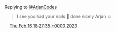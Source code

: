 Replying to [@ArjanCodes](https://twitter.com/ArjanCodes/status/1626249773962481664)

> I see you had your nails 💅 done nicely Arjan ☺️

<img src="../../media/tweet.ico" width="12" /> [Thu Feb 16 18:27:35 +0000 2023](https://twitter.com/DromerDenker/status/1626287190769532929)